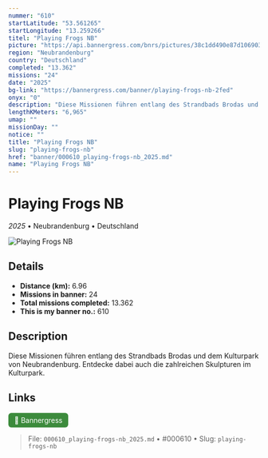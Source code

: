 ```yaml
---
nummer: "610"
startLatitude: "53.561265"
startLongitude: "13.259266"
titel: "Playing Frogs NB"
picture: "https://api.bannergress.com/bnrs/pictures/38c1dd490e87d10690357af83dccbb59"
region: "Neubrandenburg"
country: "Deutschland"
completed: "13.362"
missions: "24"
date: "2025"
bg-link: "https://bannergress.com/banner/playing-frogs-nb-2fed"
onyx: "0"
description: "Diese Missionen führen entlang des Strandbads Brodas und dem Kulturpark von Neubrandenburg. Entdecke dabei auch die zahlreichen Skulpturen im Kulturpark."
lengthKMeters: "6,965"
umap: ""
missionDay: ""
notice: ""
title: "Playing Frogs NB"
slug: "playing-frogs-nb"
href: "banner/000610_playing-frogs-nb_2025.md"
name: "Playing Frogs NB"
---
```

# Playing Frogs NB

*2025* • Neubrandenburg • Deutschland

![Playing Frogs NB](https://api.bannergress.com/bnrs/pictures/38c1dd490e87d10690357af83dccbb59)



## Details
- **Distance (km):** 6.96
- **Missions in banner:** 24
- **Total missions completed:** 13.362
- **This is my banner no.:** 610



## Description
Diese Missionen führen entlang des Strandbads Brodas und dem Kulturpark von Neubrandenburg. Entdecke dabei auch die zahlreichen Skulpturen im Kulturpark.



## Links
<a href="https://bannergress.com/banner/playing-frogs-nb-2fed" target="_blank" style="display:inline-block;margin-right:8px;padding:6px 12px;background:#3c8b3c;color:#fff;text-decoration:none;border-radius:6px;">🔗 Bannergress</a>



> File: `000610_playing-frogs-nb_2025.md`
> • #000610
> • Slug: `playing-frogs-nb`
